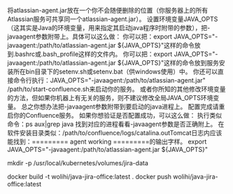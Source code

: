 将atlassian-agent.jar放在一个你不会随便删除的位置（你服务器上的所有Atlassian服务可共享同一个atlassian-agent.jar）。
设置环境变量JAVA_OPTS（这其实是Java的环境变量，用来指定其启动java程序时附带的参数），把-javaagent参数附带上。具体可以这么做：
你可以把：export JAVA_OPTS="-javaagent:/path/to/atlassian-agent.jar ${JAVA_OPTS}"这样的命令放到.bashrc或.bash_profile这样的文件内。
你可以把：export JAVA_OPTS="-javaagent:/path/to/atlassian-agent.jar ${JAVA_OPTS}"这样的命令放到服务安装所在bin目录下的setenv.sh或setenv.bat（供windows使用）中。
你还可以直接命令行执行：JAVA_OPTS="-javaagent:/path/to/atlassian-agent.jar" /path/to/start-confluence.sh来启动你的服务。
或者你所知的其他修改环境变量的方法，但如果你机器上有无关的服务，则不建议修改全局JAVA_OPTS环境变量。
总之你想办法把-javaagent参数附带到要启动的java进程上。
配置完成请重启你的Confluence服务。
如果你想验证是否配置成功，可以这么做：
执行类似命令：ps aux|grep java 找到对应的进程看看-javaagent参数是否正确附上。
在软件安装目录类似：/path/to/confluence/logs/catalina.outTomcat日志内应该能找到：========= agent working =========的输出字样。
export JAVA_OPTS="-javaagent:/path/to/atlassian-agent.jar ${JAVA_OPTS}"


mkdir -p /usr/local/kubernetes/volumes/jira-data

docker build -t wolihi/java-jira-office:latest .
docker push wolihi/java-jira-office:latest
